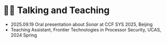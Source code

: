 
# 👩‍🏫 Talking and Teaching
- 2025.09.19 Oral presentation about _Sonar_ at CCF SYS 2025, Beijing
- Teaching Assistant, Frontier Technologies in Processor Security, UCAS, 2024 Spring
